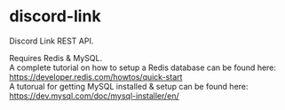 # discord-link
Discord Link REST API. 

Requires Redis & MySQL. 
<br/>
A complete tutorial on how to setup a Redis database can be found here: https://developer.redis.com/howtos/quick-start
<br/>
A tutorual for getting MySQL installed & setup can be found here: https://dev.mysql.com/doc/mysql-installer/en/
